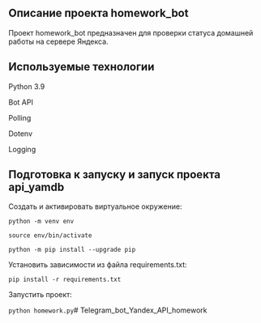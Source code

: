 ## Описание проекта homework_bot

Проект homework_bot предназначен для проверки статуса домашней работы на сервере Яндекса.

## Используемые технологии

Python 3.9

Bot API

Polling

Dotenv

Logging

## Подготовка к запуску и запуск проекта api_yamdb

Cоздать и активировать виртуальное окружение:

```python -m venv env```

```source env/bin/activate```

```python -m pip install --upgrade pip```

Установить зависимости из файла requirements.txt:

```pip install -r requirements.txt```

Запустить проект:

```python homework.py```# Telegram_bot_Yandex_API_homework
